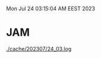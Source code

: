 Mon Jul 24 03:15:04 AM EEST 2023
# JAM
<a href='./cache/202307/24_03.log'>./cache/202307/24_03.log</a>

